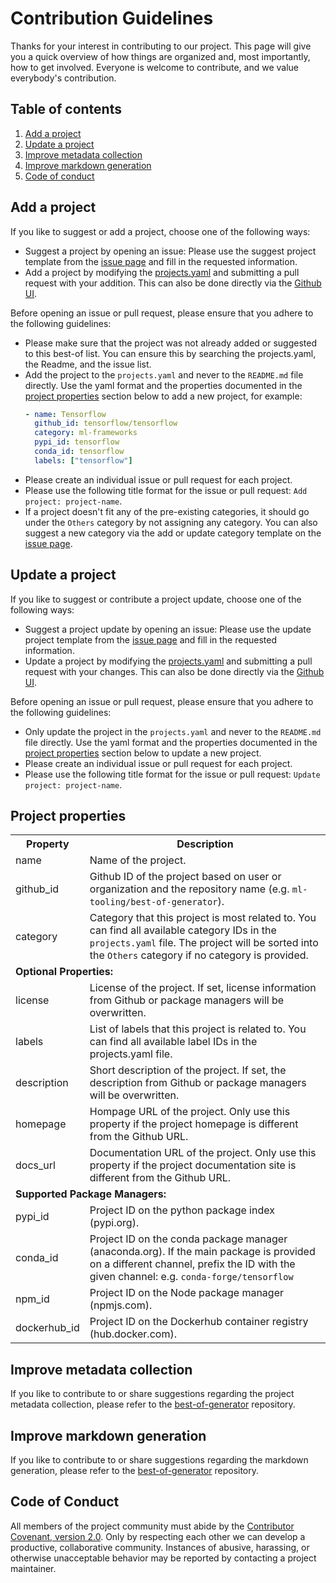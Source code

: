 <!-- markdownlint-disable MD024 -->
# Contribution Guidelines

Thanks for your interest in contributing to our project. This page will give you a quick overview of how things are organized and, most importantly, how to get involved. Everyone is welcome to contribute, and we value everybody's contribution.

## Table of contents

1. [Add a project](#add-a-project)
2. [Update a project](#update-a-project)
3. [Improve metadata collection](#improve-metadata-collection)
4. [Improve markdown generation](#improve-markdown-generation)
5. [Code of conduct](#code-of-conduct)

## Add a project

If you like to suggest or add a project, choose one of the following ways:

- Suggest a project by opening an issue: Please use the suggest project template from the [issue page](https://github.com/ml-tooling/best-of/issues/new/choose) and fill in the requested information.
- Add a project by modifying the [projects.yaml](https://github.com/ml-tooling/best-of/blob/main/projects.yaml) and submitting a pull request with your addition. This can also be done directly via the [Github UI](https://github.com/ml-tooling/best-of/edit/main/projects.yaml).

Before opening an issue or pull request, please ensure that you adhere to the following guidelines:

- Please make sure that the project was not already added or suggested to this best-of list. You can ensure this by searching the projects.yaml, the Readme, and the issue list.
- Add the project to the `projects.yaml` and never to the `README.md` file directly. Use the yaml format and the properties documented in the [project properties](#project-properties) section below to add a new project, for example:
    ```yaml
    - name: Tensorflow
      github_id: tensorflow/tensorflow
      category: ml-frameworks
      pypi_id: tensorflow
      conda_id: tensorflow
      labels: ["tensorflow"]
    ```
- Please create an individual issue or pull request for each project.
- Please use the following title format for the issue or pull request: `Add project: project-name`.
- If a project doesn't fit any of the pre-existing categories, it should go under the `Others` category by not assigning any category. You can also suggest a new category via the add or update category template on the [issue page](https://github.com/ml-tooling/best-of/issues/new/choose).

## Update a project

If you like to suggest or contribute a project update, choose one of the following ways:

- Suggest a project update by opening an issue: Please use the update project template from the [issue page](https://github.com/ml-tooling/best-of/issues/new/choose) and fill in the requested information.
- Update a project by modifying the [projects.yaml](https://github.com/ml-tooling/best-of/blob/main/projects.yaml) and submitting a pull request with your changes. This can also be done directly via the [Github UI](https://github.com/ml-tooling/best-of/edit/main/projects.yaml).

Before opening an issue or pull request, please ensure that you adhere to the following guidelines:

- Only update the project in the `projects.yaml` and never to the `README.md` file directly. Use the yaml format and the properties documented in the [project properties](#project-properties) section below to update a new project.
- Please create an individual issue or pull request for each project.
- Please use the following title format for the issue or pull request: `Update project: project-name`.

## Project properties

<table>
    <tr>
        <th>Property</th>
        <th>Description</th>
    </tr>
    <tr>
        <td>name</td>
        <td>Name of the project.</td>
    </tr>
    <tr>
        <td>github_id</td>
        <td>Github ID of the project based on user or organization  and the repository name (e.g. <code>ml-tooling/best-of-generator</code>).</td>
    </tr>
    <tr>
        <td>category</td>
        <td>Category that this project is most related to. You can find all available category IDs in the <code>projects.yaml</code> file. The project will be sorted into the <code>Others</code> category if no category is provided.</td>
    </tr>
    <tr>
        <td colspan="2"><b>Optional Properties:</b></td>
    </tr>
    <tr>
        <td>license</td>
        <td>License of the project. If set, license information from Github or package managers will be overwritten.</td>
    </tr>
    <tr>
        <td>labels</td>
        <td>List of labels that this project is related to. You can find all available label IDs in the projects.yaml file.</td>
    </tr>
    <tr>
        <td>description</td>
        <td>Short description of the project. If set, the description from Github or package managers will be overwritten.</td>
    </tr>
    <tr>
        <td>homepage</td>
        <td>Hompage URL of the project. Only use this property if the project homepage is different from the Github URL.</td>
    </tr>
    <tr>
        <td>docs_url</td>
        <td>Documentation URL of the project. Only use this property if the project documentation site is different from the Github URL.</td>
    </tr>
    <tr>
        <td colspan="2"><b>Supported Package Managers:</b></td>
    </tr>
    <tr>
        <td>pypi_id</td>
        <td>Project ID on the python package index (pypi.org).</td>
    </tr>
    <tr>
        <td>conda_id</td>
        <td>Project ID on the conda package manager (anaconda.org). If the main package is provided on a different channel, prefix the ID with the given channel: e.g. <code>conda-forge/tensorflow</code></td>
    </tr>
    <tr>
        <td>npm_id</td>
        <td>Project ID on the Node package manager (npmjs.com).</td>
    </tr>
    <tr>
        <td>dockerhub_id</td>
        <td>Project ID on the Dockerhub container registry (hub.docker.com). </td>
    </tr>
</table>

## Improve metadata collection

If you like to contribute to or share suggestions regarding the project metadata collection, please refer to the [best-of-generator](https://github.com/ml-tooling/best-of-generator) repository.

## Improve markdown generation

If you like to contribute to or share suggestions regarding the markdown generation, please refer to the [best-of-generator](https://github.com/ml-tooling/best-of-generator) repository.

## Code of Conduct

All members of the project community must abide by the [Contributor Covenant, version 2.0](./.github/CODE_OF_CONDUCT.md). Only by respecting each other we can develop a productive, collaborative community. Instances of abusive, harassing, or otherwise unacceptable behavior may be reported by contacting a project maintainer.

